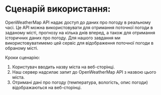 # Сценарій використання:
OpenWeatherMap API надає доступ до даних про погоду в реальному часі. Це API можна використовувати для отримання поточної погоди в заданому місті, прогнозу на кілька днів вперед, а також для отримання історичних даних про погоду. Для нашого завдання ми використовуватимемо цей сервіс для відображення поточної погоди в обраному місті.

Кроки сценарію:

1. Користувач вводить назву міста на веб-сторінці. 
2. Наш сервер надсилає запит до OpenWeatherMap API з назвою цього міста.
3. Отримані дані про погоду (температура, вологість, опис погоди) відображаються на веб-сторінці.
